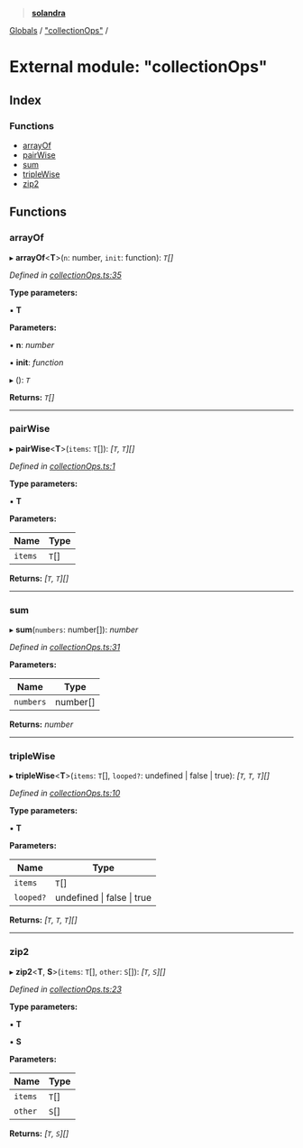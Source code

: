 > **[solandra](../README.md)**

[Globals](../README.md) / ["collectionOps"](_collectionops_.md) /

# External module: "collectionOps"

## Index

### Functions

* [arrayOf](_collectionops_.md#arrayof)
* [pairWise](_collectionops_.md#pairwise)
* [sum](_collectionops_.md#sum)
* [tripleWise](_collectionops_.md#triplewise)
* [zip2](_collectionops_.md#zip2)

## Functions

###  arrayOf

▸ **arrayOf**<**T**>(`n`: number, `init`: function): *`T`[]*

*Defined in [collectionOps.ts:35](https://github.com/jamesporter/solandra/blob/9c7ec25/src/lib/collectionOps.ts#L35)*

**Type parameters:**

▪ **T**

**Parameters:**

▪ **n**: *number*

▪ **init**: *function*

▸ (): *`T`*

**Returns:** *`T`[]*

___

###  pairWise

▸ **pairWise**<**T**>(`items`: `T`[]): *[`T`, `T`][]*

*Defined in [collectionOps.ts:1](https://github.com/jamesporter/solandra/blob/9c7ec25/src/lib/collectionOps.ts#L1)*

**Type parameters:**

▪ **T**

**Parameters:**

Name | Type |
------ | ------ |
`items` | `T`[] |

**Returns:** *[`T`, `T`][]*

___

###  sum

▸ **sum**(`numbers`: number[]): *number*

*Defined in [collectionOps.ts:31](https://github.com/jamesporter/solandra/blob/9c7ec25/src/lib/collectionOps.ts#L31)*

**Parameters:**

Name | Type |
------ | ------ |
`numbers` | number[] |

**Returns:** *number*

___

###  tripleWise

▸ **tripleWise**<**T**>(`items`: `T`[], `looped?`: undefined | false | true): *[`T`, `T`, `T`][]*

*Defined in [collectionOps.ts:10](https://github.com/jamesporter/solandra/blob/9c7ec25/src/lib/collectionOps.ts#L10)*

**Type parameters:**

▪ **T**

**Parameters:**

Name | Type |
------ | ------ |
`items` | `T`[] |
`looped?` | undefined \| false \| true |

**Returns:** *[`T`, `T`, `T`][]*

___

###  zip2

▸ **zip2**<**T**, **S**>(`items`: `T`[], `other`: `S`[]): *[`T`, `S`][]*

*Defined in [collectionOps.ts:23](https://github.com/jamesporter/solandra/blob/9c7ec25/src/lib/collectionOps.ts#L23)*

**Type parameters:**

▪ **T**

▪ **S**

**Parameters:**

Name | Type |
------ | ------ |
`items` | `T`[] |
`other` | `S`[] |

**Returns:** *[`T`, `S`][]*